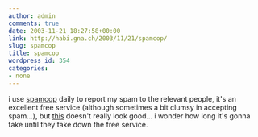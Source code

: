 ```yaml
---
author: admin
comments: true
date: 2003-11-21 18:27:58+00:00
link: http://habi.gna.ch/2003/11/21/spamcop/
slug: spamcop
title: spamcop
wordpress_id: 354
categories:
- none
---
```


i use [spamcop](http://www.spamcop.net/) daily to report my spam to the relevant people, it's an excellent free service (although sometimes a bit clumsy in accepting spam...), but [this](http://www.infoworld.com/article/03/11/19/HNironport_1.html) doesn't really look good...
i wonder how long it's gonna take until they take down the free service.
